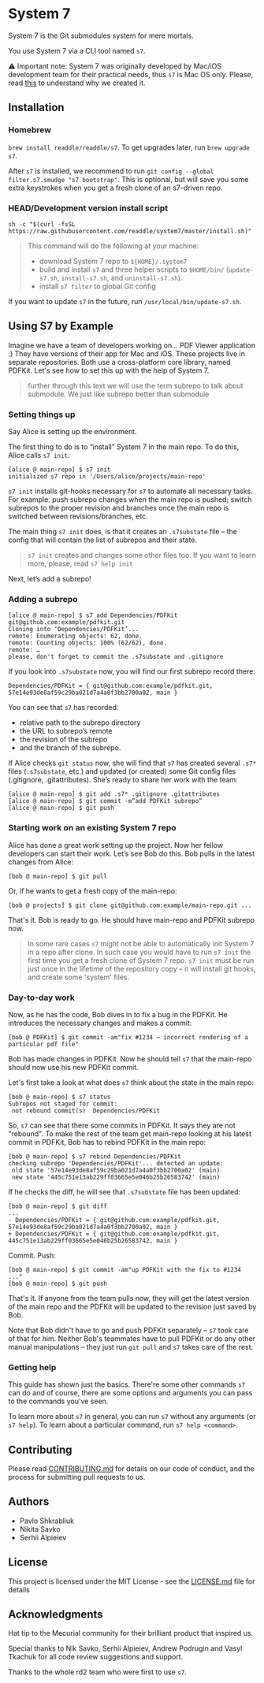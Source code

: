 # System 7

System 7 is the Git submodules system for mere mortals.

You use System 7 via a CLI tool named `s7`.

⚠️ Important note: System 7 was originally developed by Mac/iOS development team for their practical needs, thus `s7` is Mac OS only. Please, read [this](Why%20custom%20submodules%20system.md) to understand why we created it.


## Installation

### Homebrew

`brew install readdle/readdle/s7`. To get upgrades later, run `brew upgrade s7`.

After `s7` is installed, we recommend to run `git config --global filter.s7.smudge "s7 bootstrap"`. This is optional, but will save you some extra keystrokes when you get a fresh clone of an s7-driven repo.

### HEAD/Development version install script

`sh -c "$(curl -fsSL https://raw.githubusercontent.com/readdle/system7/master/install.sh)"`

> This command will do the following at your machine:
>  - download System 7 repo to `${HOME}/.system7`
>  - build and install `s7` and three helper scripts to `$HOME/bin/` (`update-s7.sh`, `install-s7.sh`, and `uninstall-s7.sh`).
>  - install `s7 filter` to global Git config

If you want to update `s7` in the future, run `/usr/local/bin/update-s7.sh`.

## Using S7 by Example

Imagine we have a team of developers working on… PDF Viewer application :)
They have versions of their app for Mac and iOS. These projects live in separate repositories. Both use a cross-platform core library, named PDFKit.
Let's see how to set this up with the help of System 7.

> further through this text we will use the term subrepo to talk about submodule. We just like subrepo better than submodule


### Setting things up

Say Alice is setting up the environment.

The first thing to do is to “install” System 7 in the main repo. To do this, Alice calls `s7 init`:

```
[alice @ main-repo] $ s7 init
initialized s7 repo in '/Users/alice/projects/main-repo'
```

`s7 init` installs git-hooks necessary for `s7` to automate all necessary tasks. For example: push subrepo changes when the main repo is pushed; switch subrepos to the proper revision and branches once the main repo is switched between revisions/branches, etc.

The main thing `s7 init` does, is that it creates an `.s7substate` file – the config that will contain the list of subrepos and their state.

> `s7 init` creates and changes some other files too. If you want to learn more, please, read `s7 help init`

Next, let’s add a subrepo!


### Adding a subrepo

```
[alice @ main-repo] $ s7 add Dependencies/PDFKit git@github.com:example/pdfkit.git
Cloning into ‘Dependencies/PDFKit’...
remote: Enumerating objects: 62, done.
remote: Counting objects: 100% (62/62), done.
remote: …
please, don't forget to commit the .s7substate and .gitignore
```

If you look into `.s7substate` now, you will find our first subrepo record there:

```
Dependencies/PDFKit = { git@github.com:example/pdfkit.git, 57e14e93de8af59c29ba021d7a4a0f3bb2700a02, main }
```

You can see that `s7` has recorded:
 - relative path to the subrepo directory
 - the URL to subrepo’s remote
 - the revision of the subrepo
 - and the branch of the subrepo.

If Alice checks `git status` now, she will find that `s7` has created several `.s7*` files (`.s7substate`, etc.) and updated (or created) some Git config files (.gitignore, .gitattributes).
She’s ready to share her work with the team:

```
[alice @ main-repo] $ git add .s7* .gitignore .gitattributes
[alice @ main-repo] $ git commit -m”add PDFKit subrepo”
[alice @ main-repo] $ git push
```

### Starting work on an existing System 7 repo

Alice has done a great work setting up the project. Now her fellow developers can start their work. Let’s see Bob do this.
Bob pulls in the latest changes from Alice:

```
[bob @ main-repo] $ git pull
```

Or, if he wants to get a fresh copy of the main-repo:

```
[bob @ projects] $ git clone git@github.com:example/main-repo.git ...
```

That's it. Bob is ready to go. He should have main-repo and PDFKit subrepo now.

> In some rare cases `s7` might not be able to automatically init System 7 in a repo after clone.
> In such case you would have to run `s7 init` the first time you get a fresh clone of System 7 repo.
> `s7 init` must be run just once in the lifetime of the repository copy – it will install git hooks, and create some 'system' files.


### Day-to-day work

Now, as he has the code, Bob dives in to fix a bug in the PDFKit. He introduces the necessary changes and makes a commit:

```
[bob @ PDFKit] $ git commit -am"fix #1234 – incorrect rendering of a particular pdf file"
```

Bob has made changes in PDFKit. Now he should tell `s7` that the main-repo should now use his new PDFKit commit.

Let's first take a look at what does `s7` think about the state in the main repo:

```
[bob @ main-repo] $ s7 status
Subrepos not staged for commit:
 not rebound commit(s)  Dependencies/PDFKit
```

So, `s7` can see that there some commits in PDFKit. It says they are not "rebound". To make the rest of the team get main-repo looking at his latest commit in PDFKit, Bob has to rebind PDFKit in the main repo:

```
[bob @ main-repo] $ s7 rebind Dependencies/PDFKit
checking subrepo 'Dependencies/PDFKit'... detected an update:
 old state '57e14e93de8af59c29ba021d7a4a0f3bb2700a02' (main)
 new state '445c751e13ab229ff03665e5e046b25b26583742' (main)
```

If he checks the diff, he will see that `.s7substate` file has been updated:

```
[bob @ main-repo] $ git diff
...
- Dependencies/PDFKit = { git@github.com:example/pdfkit.git, 57e14e93de8af59c29ba021d7a4a0f3bb2700a02, main }
+ Dependencies/PDFKit = { git@github.com:example/pdfkit.git, 445c751e13ab229ff03665e5e046b25b26583742, main }
```

Commit. Push: 

```
[bob @ main-repo] $ git commit -am"up PDFKit with the fix to #1234 ..."
[bob @ main-repo] $ git push
```

That's it. If anyone from the team pulls now, they will get the latest version of the main repo and the PDFKit will be updated to the revision just saved by Bob. 

Note that Bob didn't have to go and push PDFKit separately – `s7` took care of that for him. Neither Bob's teammates have to pull PDFKit or do any other manual manipulations – they just run `git pull` and `s7` takes care of the rest.  

### Getting help

This guide has shown just the basics. There're some other commands `s7` can do and of course, there are some options and arguments you can pass to the commands you've seen.

To learn more about `s7` in general, you can run `s7` without any arguments (or `s7 help`). To learn about a particular command, run `s7 help <command>`.

## Contributing
Please read [CONTRIBUTING.md](CONTRIBUTING.md) for details on our code of conduct, and the process for submitting pull requests to us.

## Authors
 - Pavlo Shkrabliuk
 - Nikita Savko
 - Serhii Alpieiev

## License
This project is licensed under the MIT License - see the [LICENSE.md](LICENSE.md) file for details

## Acknowledgments

Hat tip to the Mecurial community for their brilliant product that inspired us.

Special thanks to Nik Savko, Serhii Alpieiev, Andrew Podrugin and Vasyl Tkachuk for all code review suggestions and support.

Thanks to the whole rd2 team who were first to use `s7`. 

